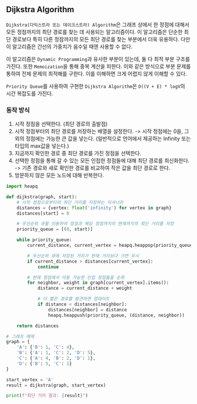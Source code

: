
## Dijkstra Algorithm

`Dijkstra(다익스트라 또는 데이크스트라) Algorithm`은 그래프 상에서 한 정점에 대해서 모든 정점까지의 최단 경로를 찾는 데 사용되는 알고리즘이다. 이 알고리즘은 단순한 최단 경로보다 특히 다른 정잠까지의 모든 최단 경로를 찾는 부분에서 더욱 유용하다. 다만 이 알고리즘은 간선의 가중치가 음수일 때엔 사용할 수 없다. 

이 알고리즘은 `Dynamic Programming`과 유사한 부분이 있는데, 둘 다 최적 부분 구조를 가진다. 또한 `Memoization`을 통해 중복 계산을 피한다. 이와 같은 방식으로 부분 문제를 통하여 전체 문제의 최적해를 구한다. 이를 이해하면 크게 어렵지 않게 이해할 수 있다.

`Priority Queue`를 사용하여 구현한 `Dijkstra Algorithm`은 `O((V + E) * logV`의 시간 복잡도를 가진다.

### 동작 방식

1. 시작 정점을 선택한다. (최단 경로의 출발점)
2. 시작 정점부터의 최단 경로를 저장하는 배열을 설정한다.
   -> 시작 정점에는 0을, 그 외의 정점에는 가능한 큰 값을 넣는다. (일반적으로 언어에서 제공하는 Infinity 또는 타입의 max값을 넣는다.)
3. 지금까지 확인한 경로 중 최단 경로를 가진 정점을 선택한다.
4. 선택한 정점을 통해 갈 수 있는 모든 인접한 정점들에 대해 최단 경로를 최신화한다. 
   -> 기존 경로와 새로 확인한 경로를 비교하여 작은 값을 최단 경로로 한다.
5. 방문하지 않은 모든 노드에 대해 반복한다. 


```python
import heapq

def dijkstra(graph, start):
    # 시작 정점으로부터의 최단 거리를 저장하는 딕셔너리
    distances = {vertex: float('infinity') for vertex in graph}
    distances[start] = 0

    # 우선순위 큐를 이용하여 정점과 해당 정점까지의 현재까지의 최단 거리를 저장
    priority_queue = [(0, start)]

    while priority_queue:
        current_distance, current_vertex = heapq.heappop(priority_queue)

        # 우선순위 큐에 저장된 거리가 현재 거리보다 크면 무시
        if current_distance > distances[current_vertex]:
            continue

        # 현재 정점에서 이동 가능한 인접 정점들을 순회
        for neighbor, weight in graph[current_vertex].items():
            distance = current_distance + weight

            # 더 짧은 경로를 발견하면 업데이트
            if distance < distances[neighbor]:
                distances[neighbor] = distance
                heapq.heappush(priority_queue, (distance, neighbor))

    return distances

# 그래프 예제
graph = {
    'A': {'B': 1, 'C': 4},
    'B': {'A': 1, 'C': 2, 'D': 5},
    'C': {'A': 4, 'B': 2, 'D': 1},
    'D': {'B': 5, 'C': 1}
}

start_vertex = 'A'
result = dijkstra(graph, start_vertex)

print(f"최단 거리 결과: {result}")

```